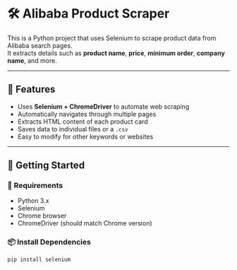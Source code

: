 # 🛠️ Alibaba Product Scraper

This is a Python project that uses Selenium to scrape product data from Alibaba search pages.  
It extracts details such as **product name**, **price**, **minimum order**, **company name**, and more.

---

## 📂 Features

- Uses **Selenium + ChromeDriver** to automate web scraping
- Automatically navigates through multiple pages
- Extracts HTML content of each product card
- Saves data to individual files or a `.csv`
- Easy to modify for other keywords or websites

---

## 🚀 Getting Started

### 🔧 Requirements

- Python 3.x
- Selenium
- Chrome browser
- ChromeDriver (should match Chrome version)

### 📦 Install Dependencies

```bash
pip install selenium
